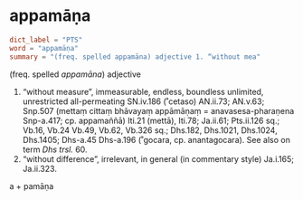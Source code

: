 # appamāṇa

``` toml
dict_label = "PTS"
word = "appamāṇa"
summary = "(freq. spelled appamāna) adjective 1. “without mea"
```

(freq. spelled *appamāna*) adjective

1. “without measure”, immeasurable, endless, boundless unlimited, unrestricted all\-permeating SN.iv.186 (˚cetaso) AN.ii.73; AN.v.63; Snp.507 (mettaṃ cittaṃ bhāvayaṃ appāmāṇaṃ = anavasesa\-pharaṇena Snp\-a.417; cp. appamaññā) Iti.21 (mettā), Iti.78; Ja.ii.61; Pts.ii.126 sq.; Vb.16, Vb.24 Vb.49, Vb.62, Vb.326 sq.; Dhs.182, Dhs.1021, Dhs.1024, Dhs.1405; Dhs\-a.45 Dhs\-a.196 (˚gocara, cp. anantagocara). See also on term *Dhs trsl.* 60.
2. “without difference”, irrelevant, in general (in commentary style) Ja.i.165; Ja.ii.323.

a \+ pamāṇa

